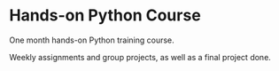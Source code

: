 # Hands-on Python Course

One month hands-on Python training course. 

Weekly assignments and group projects, as well as a final project done.